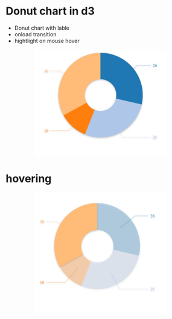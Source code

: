 # Donut chart in d3

* Donut chart with lable
* onload transition
* hightlight on mouse hover



<p align="center">
  
  <img src="https://github.com/Maryam0187/Pie-d3/blob/master/Screenshot%20(2).png" width="350">

</p>

# hovering

<p align="center">
  
   <img src="https://github.com/Maryam0187/Pie-d3/blob/master/pie.png" width="350" title="hover">
        
  </p>
